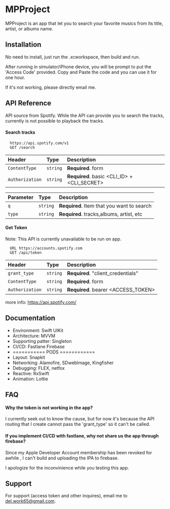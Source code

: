 
# MPProject

MPProject is an app that let you to search your favorite musics from its title, artist, or albums name.




## Installation

No need to install, just run the .xcworkspace, then build and run.

After running in simulator/iPhone device, you will be prompt to put the 'Access Code' provided.
Copy and Paste the code and you can use it for one hour.

If it's not working, please directly email me.
    
## API Reference

API source from Spotify.
While the API can provide you to search the tracks, currently is not possible to playback the tracks.

#### Search tracks

```http
  https://api.spotify.com/v1
  GET /search
```
| Header | Type     | Description                       |
| :-------- | :------- | :-------------------------------- |
| `ContentType`      | `string` | **Required**. form |
| `Authorization`      | `string` | **Required**. basic <CLI_ID> + <CLI_SECRET> |

| Parameter | Type     | Description                |
| :-------- | :------- | :------------------------- |
| `q` | `string` | **Required**. Item that you want to search |
| `type` | `string` | **Required**. tracks,albums, artist, etc |

#### Get Token
Note: This API is currently unavailable to be run on app.

```http
  URL https://accounts.spotify.com
  GET /api/token
```

| Header | Type     | Description                       |
| :-------- | :------- | :-------------------------------- |
| `grant_type`      | `string` | **Required**. "client_credentials" |
| `ContentType`      | `string` | **Required**. form |
| `Authorization`      | `string` | **Required**. bearer <ACCESS_TOKEN> |

more info: https://api.spotify.com/




## Documentation

- Environment: Swift UIKit
- Architecture: MVVM
- Supporting patter: Singleton
- CI/CD: Fastlane Firebase
- =========== PODS ============
- Layout: Snapkit
- Networking: Alamofire, SDwebImage, Kingfisher
- Debugging: FLEX, netfox
- Reactive: RxSwift
- Animation: Lottie




## FAQ

#### Why the token is not working in the app?

I currently seek out to know the cause, but for now it's because the API routing that I create cannot pass the 'grant_type' so it can't be called.

#### If you implement CI/CD with fastlane, why not share us the app through firebase?

Since my Apple Developer Account membership has been revoked for awhile , I can't build and uploading the IPA to firebase.


I apologize for the inconvinience while you testing this app.


## Support

For support (access token and other inquires), email me to del.work65@gmail.com.

